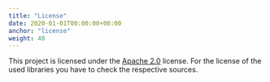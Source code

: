 ```yaml
---
title: "License"
date: 2020-01-01T00:00:00+00:00
anchor: "license"
weight: 40
---
```


This project is licensed under the [Apache 2.0](https://github.com/crafthippie/owntech/blob/master/LICENSE) license. For the license of the used libraries you have to check the respective sources.
